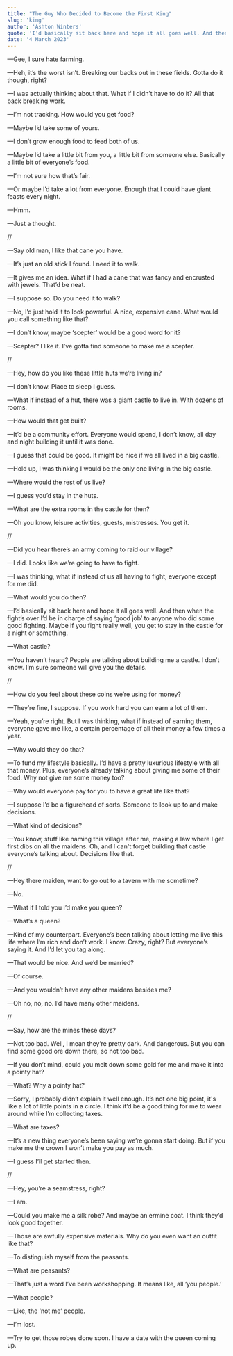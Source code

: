 ```yaml
---
title: "The Guy Who Decided to Become the First King"
slug: 'king'
author: 'Ashton Winters'
quote: 'I’d basically sit back here and hope it all goes well. And then when the fight’s over I’d be in charge of saying ‘good job’ to anyone who did some good fighting. Maybe if you fight really well, you get to stay in the castle for a night or something.'
date: '4 March 2023'
---
```


—Gee, I sure hate farming.

—Heh, it’s the worst isn’t. Breaking our backs out in these fields. Gotta do it though, right?

—I was actually thinking about that. What if I didn’t have to do it? All that back breaking work.

—I’m not tracking. How would you get food?

—Maybe I’d take some of yours.

—I don’t grow enough food to feed both of us.

—Maybe I’d take a little bit from you, a little bit from someone else. Basically a little bit of everyone’s food.

—I’m not sure how that’s fair.

—Or maybe I’d take a lot from everyone. Enough that I could have giant feasts every night.

—Hmm.

—Just a thought.

//

—Say old man, I like that cane you have.

—It’s just an old stick I found. I need it to walk.

—It gives me an idea. What if I had a cane that was fancy and encrusted with jewels. That’d be neat.

—I suppose so. Do you need it to walk?

—No, I’d just hold it to look powerful. A nice, expensive cane. What would you call something like that?

—I don’t know, maybe ‘scepter’ would be a good word for it?

—Scepter? I like it. I’ve gotta find someone to make me a scepter.

//

—Hey, how do you like these little huts we’re living in?

—I don’t know. Place to sleep I guess.

—What if instead of a hut, there was a giant castle to live in. With dozens of rooms.

—How would that get built?

—It’d be a community effort. Everyone would spend, I don’t know, all day and night building it until it was done.

—I guess that could be good. It might be nice if we all lived in a big castle.

—Hold up, I was thinking I would be the only one living in the big castle.

—Where would the rest of us live?

—I guess you’d stay in the huts.

—What are the extra rooms in the castle for then?

—Oh you know, leisure activities, guests, mistresses. You get it.

//

—Did you hear there’s an army coming to raid our village?

—I did. Looks like we’re going to have to fight.

—I was thinking, what if instead of us all having to fight, everyone except for me did.

—What would you do then?

—I’d basically sit back here and hope it all goes well. And then when the fight’s over I’d be in charge of saying ‘good job’ to anyone who did some good fighting. Maybe if you fight really well, you get to stay in the castle for a night or something.

—What castle?

—You haven’t heard? People are talking about building me a castle. I don’t know. I’m sure someone will give you the details.

//

—How do you feel about these coins we’re using for money?

—They’re fine, I suppose. If you work hard you can earn a lot of them.

—Yeah, you’re right. But I was thinking, what if instead of earning them, everyone gave me like, a certain percentage of all their money a few times a year.

—Why would they do that?

—To fund my lifestyle basically. I’d have a pretty luxurious lifestyle with all that money. Plus, everyone’s already talking about giving me some of their food. Why not give me some money too?

—Why would everyone pay for you to have a great life like that?

—I suppose I’d be a figurehead of sorts. Someone to look up to and make decisions.

—What kind of decisions?

—You know, stuff like naming this village after me, making a law where I get first dibs on all the maidens. Oh, and I can't forget building that castle everyone’s talking about. Decisions like that.

//

—Hey there maiden, want to go out to a tavern with me sometime?

—No.

—What if I told you I’d make you queen?

—What’s a queen?

—Kind of my counterpart. Everyone’s been talking about letting me live this life where I’m rich and don’t work. I know. Crazy, right? But everyone’s saying it. And I’d let you tag along.

—That would be nice. And we’d be married?

—Of course.

—And you wouldn’t have any other maidens besides me?

—Oh no, no, no. I’d have many other maidens.


//

—Say, how are the mines these days?

—Not too bad. Well, I mean they’re pretty dark. And dangerous. But you can find some good ore down there, so not too bad.

—If you don’t mind, could you melt down some gold for me and make it into a pointy hat?

—What? Why a pointy hat?

—Sorry, I probably didn’t explain it well enough. It’s not one big point, it's like a lot of little points in a circle. I think it’d be a good thing for me to wear around while I’m collecting taxes.

—What are taxes?

—It’s a new thing everyone’s been saying we’re gonna start doing. But if you make me the crown I won’t make you pay as much.

—I guess I’ll get started then.

//

—Hey, you’re a seamstress, right?

—I am.

—Could you make me a silk robe? And maybe an ermine coat. I think they’d look good together.

—Those are awfully expensive materials. Why do you even want an outfit like that?

—To distinguish myself from the peasants.

—What are peasants?

—That’s just a word I’ve been workshopping. It means like, all ‘you people.’

—What people?

—Like, the ‘not me’ people.

—I’m lost.

—Try to get those robes done soon. I have a date with the queen coming up.